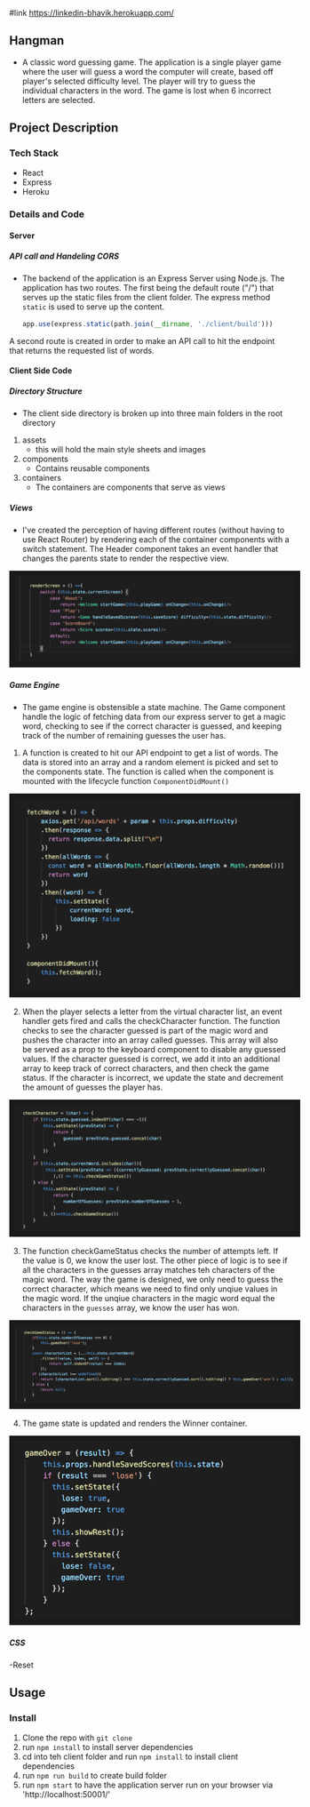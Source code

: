 #link
https://linkedin-bhavik.herokuapp.com/

## Hangman
 - A classic word guessing game. The application is a single player game where the user will guess a word the computer will create, based off player's selected difficulty level. The player will try to guess the individual characters in the word. The game is lost when 6 incorrect letters are selected.

## Project Description

### Tech Stack
 - React
 - Express
 - Heroku

### Details and Code

#### Server
##### API call and Handeling CORS
 - The backend of the application is an Express Server using Node.js. The application has two routes. The first being the default route ("/") that serves up the static files from the client folder. The express method `static` is used to serve up the content. 

    ```javascript
    app.use(express.static(path.join(__dirname, './client/build')))
    ```
 A second route is created in order to make an API call to hit the endpoint that returns the requested list of words. 



#### Client Side Code

##### Directory Structure
- The client side directory is broken up into three main folders in the root directory
1. assets
    * this will hold the main style sheets and images
2. components
    * Contains reusable components 
3. containers
    * The containers are components that serve as views

##### Views
- I've created the perception of having different routes (without having to use React Router) by rendering each of the container components with a switch statement. The Header component takes an event handler that changes the parents state to render the respective view.

<img src="https://github.com/Bhavikpatel576/react-hangman/blob/master/assets/render.png" alt="render container" border="10"/> 


##### Game Engine
- The game engine is obstensible a state machine. The Game component handle the logic of fetching data from our express server to get a magic word, checking to see if the correct character is guessed, and keeping track of the number of remaining guesses the user has. 
1. A function is created to hit our API endpoint to get a list of words. The data is stored into an array and a random element is picked and set to the components state. The function is called when the component is mounted with the lifecycle function  `ComponentDidMount()`

<img src="https://github.com/Bhavikpatel576/react-hangman/blob/master/assets/fetch.png" alt="render container" border="10"/>

2. When the player selects a letter from the virtual character list, an event handler gets fired and calls the checkCharacter function. The function checks to see the character guessed is part of the magic word and pushes the character into an array called guesses. This array will also be served as a prop to the keyboard component to disable any guessed values. If the character guessed is correct, we add it into an additional array to keep track of correct characters, and then check the game status. If the character is incorrect, we update the state and decrement the amount of guesses the player has. 

<img src="https://github.com/Bhavikpatel576/react-hangman/blob/master/assets/checkletter.png" alt="render container" border="10"/>

3. The function checkGameStatus  checks the number of attempts left. If the value is 0, we know the user lost. The other piece of logic is to see if all the characters in the guesses array matches teh characters of the magic word. The way the game is designed, we only need to guess the correct character, which means we need to find only unqiue values in the magic word. If the unqiue characters in the magic word equal the characters in the `guesses` array, we know the user has won. 

<img src="https://github.com/Bhavikpatel576/react-hangman/blob/master/assets/gamestatus.png" alt="render container" border="10"/>

4. The game state is updated and renders the Winner container. 

<img src="https://github.com/Bhavikpatel576/react-hangman/blob/master/assets/gameover.png" alt="render container" border="10"/>




##### CSS
-Reset


## Usage

### Install
  1. Clone the repo with `git clone`
  2. run `npm install` to install server dependencies
  3. cd into teh client folder and run `npm install` to install client dependencies
  4. run `npm run build` to create build folder
  3. run `npm start` to have the application server run on your browser via 'http://localhost:50001/'
  